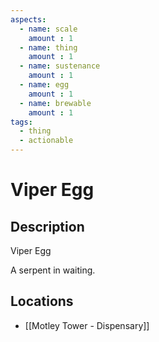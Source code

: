 ```yaml
---
aspects: 
  - name: scale
    amount : 1
  - name: thing
    amount : 1
  - name: sustenance
    amount : 1
  - name: egg
    amount : 1
  - name: brewable
    amount : 1
tags:
  - thing
  - actionable
---
```


# Viper Egg

## Description
Viper Egg

A serpent in waiting.
## Locations
- [[Motley Tower - Dispensary]]
